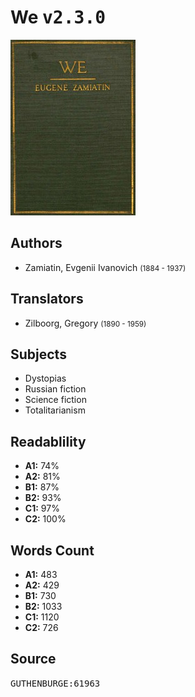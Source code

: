 # We <kbd>v2.3.0</kbd>

![](./cover.medium.jpg "")

## Authors


 - Zamiatin, Evgenii Ivanovich <small>(1884 - 1937)</small>

## Translators


 - Zilboorg, Gregory <small>(1890 - 1959)</small>

## Subjects


 - Dystopias
 - Russian fiction
 - Science fiction
 - Totalitarianism

## Readablility


 - **A1:** 74%
 - **A2:** 81%
 - **B1:** 87%
 - **B2:** 93%
 - **C1:** 97%
 - **C2:** 100%

## Words Count


 - **A1:** 483
 - **A2:** 429
 - **B1:** 730
 - **B2:** 1033
 - **C1:** 1120
 - **C2:** 726

## Source


<kbd>GUTHENBURGE:61963</kbd>
